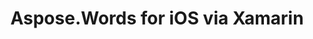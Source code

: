﻿---
title: Aspose.Words for iOS via Xamarin
description: "Aspose.Words for iOS via Xamarin Release Notes – learn about the latest updates and fixes."
type: docs
weight: 30
url: /net/aspose-words-for-ios-via-xamarin/
---


